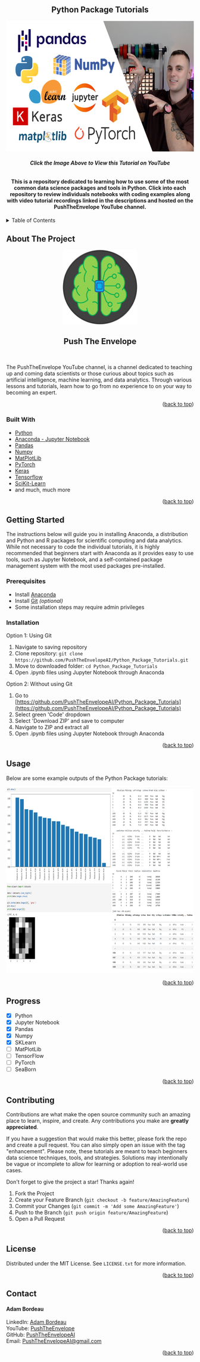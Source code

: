 <a name="top"/></a>

<!-- PROJECT LOGO -->
<div style="text-align: center;">
    <h2>Python Package Tutorials</h2>
    <a href="https://www.youtube.com/watch?v=uZQeBw_G9-8">
        <img src="images/tools_and_packages.PNG" alt="Tools and Packages" width=700 height=350>
    </a>
    <h6 align="center"><i><b>Click the Image Above to View this Tutorial on YouTube</b></i></h6>
    <h4 align="center">This is a repository dedicated to learning how to use some of the most common data science packages and tools in Python. Click into each repository to review individuals notebooks with coding examples along with video tutorial recordings linked in the descriptions and hosted on the PushTheEnvelope YouTube channel.</h4>
</div>


<!-- TABLE OF CONTENTS -->
<details>
  <summary>Table of Contents</summary>
  <ol>
    <li>
      <a href="#about-the-project">About The Project</a>
      <ul>
        <li><a href="#built-with">Built With</a></li>
      </ul>
    </li>
    <li>
      <a href="#getting-started">Getting Started</a>
      <ul>
        <li><a href="#prerequisites">Prerequisites</a></li>
        <li><a href="#installation">Installation</a></li>
      </ul>
    </li>
    <li><a href="#usage">Usage</a></li>
    <li><a href="#progress">Progress</a></li>
    <li><a href="#contributing">Contributing</a></li>
    <li><a href="#license">License</a></li>
    <li><a href="#contact">Contact</a></li>
  </ol>
</details>


<!-- ABOUT THE PROJECT -->
<a name="about-the-project"/></a>

## About The Project

<div style="text-align: center;">
    <a href="https://www.youtube.com/channel/UCjtoiXWlWt0VWoeN7tEjUbg">
        <img src="images/logo.PNG" alt="PushTheEnvelope Logo" width=200 height=200>
    </a>
    <h2>Push The Envelope</h2>
    <br>
    
</div>

The PushTheEnvelope YouTube channel, is a channel dedicated to teaching up and coming data scientists or those curious about topics such as artificial intelligence, machine learning, and data analytics. Through various lessons and tutorials, learn how to go from no experience to on your way to becoming an expert. 

<p align="right">(<a href="#top">back to top</a>)</p>


<a name="built-with"/></a>

### Built With

* [Python](https://python.org/)
* [Anaconda - Jupyter Notebook](https://anaconda.com/)
* [Pandas](https://pandas.pydata.com/)
* [Numpy](https://numpy.org/)
* [MatPlotLib](https://matplotlib.org/)
* [PyTorch](https://pytorch.org/)
* [Keras](https://keras.io/)
* [Tensorflow](https://tensorflow.org/)
* [SciKit-Learn](https://scikit-learn.org/)
* and much, much more

<p align="right">(<a href="#top">back to top</a>)</p>


<!-- GETTING STARTED -->
<a name="getting-started"/></a></a>

## Getting Started

The instructions below will guide you in installing Anaconda, a distribution and Python and R packages for scientific computing and data analytics. 
While not necessary to code the individual tutorials, it is highly recommended that beginners start with Anaconda as it provides easy to use tools, such as Jupyter Notebook, and a self-contained package management system with the most used packages pre-installed.

<a name="prerequisites"/></a>

### Prerequisites

* Install [Anaconda](https://Anaconda.com/)
* Install [Git](https://git-scm.com/download/) *_(optional)_*
* Some installation steps may require admin privileges

<a name="installation"/></a>

### Installation

Option 1: Using Git
1. Navigate to saving repository
2. Clone repository: ```git clone https://github.com/PushTheEnvelopeAI/Python_Package_Tutorials.git```
3. Move to downloaded folder: ```cd Python_Package_Tutorials```
4. Open .ipynb files using Jupyter Notebook through Anaconda

Option 2: Without using Git
1. Go to [https://github.com/PushTheEnvelopeAI/Python_Package_Tutorials](https://github.com/PushTheEnvelopeAI/Python_Package_Tutorials)
2. Select green 'Code' dropdown
3. Select 'Download ZIP' and save to computer
4. Navigate to ZIP and extract all
5. Open .ipynb files using Jupyter Notebook through Anaconda

<p align="right">(<a href="#top">back to top</a>)</p>


<!-- USAGE EXAMPLES -->
<a name="usage"/></a>

## Usage

Below are some example outputs of the Python Package tutorials:

<img src="images/usage.PNG" alt="Tools and Packages" width=700 height=500>

<p align="right">(<a href="#top">back to top</a>)</p>


<!-- ROADMAP -->
<a name="progress"/></a>

## Progress

- [X] Python
- [X] Jupyter Notebook
- [X] Pandas
- [X] Numpy
- [X] SKLearn
- [ ] MatPlotLib
- [ ] TensorFlow
- [ ] PyTorch
- [ ] SeaBorn

<p align="right">(<a href="#top">back to top</a>)</p>


<!-- CONTRIBUTING -->
<a name="contributing"/></a>

## Contributing

Contributions are what make the open source community such an amazing place to learn, inspire, and create. Any contributions you make are **greatly appreciated**.

If you have a suggestion that would make this better, please fork the repo and create a pull request. You can also simply open an issue with the tag "enhancement".
Please note, these tutorials are meant to teach beginners data science techniques, tools, and strategies. Solutions may intentionally be vague or incomplete to allow for learning or adoption to real-world use cases. 

Don't forget to give the project a star! Thanks again!

1. Fork the Project
2. Create your Feature Branch (`git checkout -b feature/AmazingFeature`)
3. Commit your Changes (`git commit -m 'Add some AmazingFeature'`)
4. Push to the Branch (`git push origin feature/AmazingFeature`)
5. Open a Pull Request

<p align="right">(<a href="#top">back to top</a>)</p>


<!-- LICENSE -->
<a name="license"/></a>

## License

Distributed under the MIT License. See `LICENSE.txt` for more information.

<p align="right">(<a href="#top">back to top</a>)</p>


<!-- CONTACT -->
<a name="contact"/></a>

## Contact

<h4 align="left">Adam Bordeau</h4>

LinkedIn: [Adam Bordeau](https://linkedin.com/in/adam-bordeau-24912b241)</br>
YouTube: [PushTheEnvelope](https://www.youtube.com/channel/UCjtoiXWlWt0VWoeN7tEjUbg/featured)</br>
GitHub: [PushTheEnvelopeAI](https://github.com/PushTheEnvelopeAI)</br>
Email: [PushTheEnvelopeAI@gmail.com](PushTheEnvelopeAI@gmail.com)

<p align="right">(<a href="#top">back to top</a>)</p>
